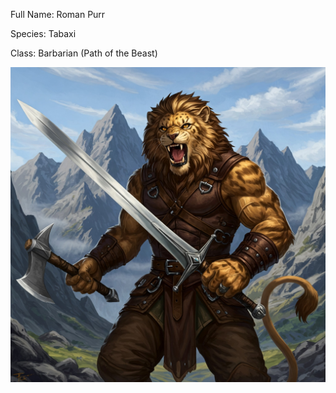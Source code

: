 Full Name: Roman Purr

Species: Tabaxi

Class: Barbarian (Path of the Beast)


![roman](<../IMAGES/roman.jpeg>)